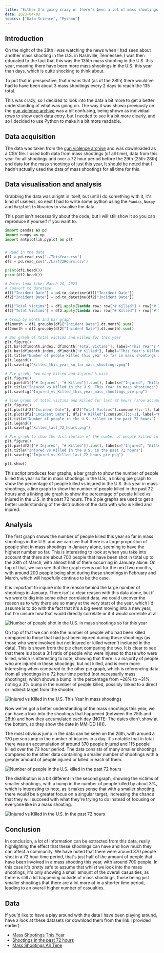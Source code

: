 ```yaml
---
title: "Either I'm going crazy or there's been a lot of mass shootings in the U.S."
date: 2023-04-03
topics: ["Data Science", "Python"]
---
```


## Introduction
On the night of the 28th I was watching the news when I had seen about another mass shooting in the U.S. in Nashville, Tennessee. I was then educated to the fact that this was the 135th mass shooting in the U.S. this year, meaning there have been more mass shootings in the U.S. this year than days, which is quite shocking to think about.

To put that in perspective, that means that (as of the 28th) there would've had to have been about 3 mass shootings every 2 days to reach the 135 total.

This was crazy, so I decided to look into the data a bit more to get a better understanding of what was going on. The way it was shown previously on the [gun violence archive](https://www.gunviolencearchive.org/) was a bit confusing, being shown as individual rows to show each data entry, but I needed to see it a bit more clearly, and so I decided to use Python to make it a bit more readable.

## Data acquisition
The data was taken from the [gun violence archive](https://www.gunviolencearchive.org/) and was downloaded as a CSV file. I used both data from mass shootings (of all time), data from this year for all shootings and over a 72 hour period before the 29th (25th-28th) and data for the mass shootings of just this year, It should be noted that I hadn't actually used the data of mass shootings for all time for this.

## Data visualisation and analysis
Grabbing the data was alright in itself, but until I do something with it, it's kind of useless, so next I had to write some python using the `Pandas`, `Numpy` and `Matplotlib` libraries to visualise the data.

This post isn't necessarily about the code, but I will still show it so you can reproduce it yourself if you want to.

```py
import pandas as pd
import numpy as np
import matplotlib.pyplot as plt


# Read in the data
df1 = pd.read_csv('./ThisYear.csv')
df2 = pd.read_csv('./Last72Hours.csv')

print(df1.head())
print(df2.head())

# Dates look like: March 28, 2023
# Convert to datetime
df1["Incident Date"] = pd.to_datetime(df1["Incident Date"])
df2["Incident Date"] = pd.to_datetime(df2["Incident Date"])

df1["Total Victims"] = df1.apply(lambda row: row["# Killed"] + row["# Injured"], axis=1)
df2["Total Victims"] = df2.apply(lambda row: row["# Killed"] + row["# Injured"], axis=1)

# Group by month and bar graph
df1month = df1.groupby(df1["Incident Date"].dt.month).sum()
df2month = df2.groupby(df2["Incident Date"].dt.month).sum()

# Bar graph of total victims and killed for this year
plt.figure()
plt.bar(df1month.index, df1month["Total Victims"], label="This Year's Victims")
plt.bar(df1month.index, df1month["# Killed"], label="This Year's Killed")
plt.title("Number of people killed this year so far in mass shootings in the U.S.")
plt.legend()
plt.savefig("killed_this_year_so_far_mass_shootings.png")

# Pie graph, how many killed and injured % wise
plt.figure()
plt.pie(df1[["# Injured", "# Killed"]].sum(), labels=["Injured", "Killed"], autopct='%1.1f%%')
plt.title("Injured vs Killed in the U.S. This Year in mass shootings")
plt.savefig("Injured_vs_Killed_this_year_mass_shootings_pie.png")

# line graph of total victims and killed for last 72 hours (show accumulative total over time)
plt.figure()
plt.plot(df2["Incident Date"], df2["Total Victims"].cumsum()[::-1], label="Total Victims")
plt.plot(df2["Incident Date"], df2["# Killed"].cumsum()[::-1], label="Killed")
plt.title("Number of people in the U.S. killed in the past 72 hours")
plt.legend()
plt.savefig("killed_last_72_hours.png")

# Pie graph to show the distribution of the number of people killed in the past 72 hours
plt.figure()
plt.pie(df2[["# Injured", "# Killed"]].sum(), labels=["Injured", "Killed"], autopct='%1.1f%%')
plt.title("Injured vs Killed in the U.S. in the past 72 hours")
plt.savefig("Injured_vs_Killed_last_72_hours_pie.png")

plt.show()
```

This script produces four graphs, a bar graph to show the number of people killed this year so far in mass shootings in the U.S., a linking pie graph to show the percentage of people killed vs injured in the U.S. this year in mass shootings, a line graph to show the number of people killed in the past 72 hours and a linking pie graph to show the percentage of people killed vs injured in the U.S. in the past 72 hours. The 2 pie graphs are used to get a better understanding of the distribution of the data with who is killed and injured.

## Analysis
The first graph shows the number of people killed this year so far in mass shootings in the U.S. and we can see that there is a large proportion of people shot in mass shootings in January alone, seeming to have the highest number so far. This is interesting to look at when you take into account that there are about 700 people that have been shot in total up to the 28th of March, with almost half of them occurring in January alone. On top of that, we can see that the graph evens out for the next two months, with around 200 people being shot during these shootings in February and March, which will hopefully continue to be the case.

It is important to inquire into the reason behind the large number of shootings in January. There isn't a clear reason with this data alone, but if we were to dig into some other correlated data, we could uncover the reason as to why there are so many at the very start of the year, which I'd assume is to do with the fact that it's a big event moving into a new year, but I'm unsure how that would directly correlate or if it would correlate at all.

![Number of people shot in the U.S. in mass shootings so far this year](./killed_this_year_so_far_mass_shootings.png)

On top of that we can note the number of people who had been killed compared to those that had just been injured during these shootings (as those who were involved but not injured or killed weren't included in the data). This is shown from the pie chart comparing the two. It is clear to see that there is about a 3:1 ratio of people who were injured to those who were killed, which is interesting to note, showing that there is a majority of people who are injured in these shootings, but not killed, and is even more interesting when compared to the other pie graph, which is referencing data from all shootings in a 72 hour time period (not necessarily mass shootings), which shows a bump in the percentage from ~28% to ~31%, noting a 3% bump in the number of people killed, possibly linked to a direct or indirect target from the shooter.

![Injured vs Killed in the U.S. This Year in mass shootings](./Injured_vs_Killed_this_year_mass_shootings_pie.png)

Now we've got a better understanding of the mass shootings this year, we can have a look into the shootings that happened (between the 25th and 28th) and how they accumulated each day (NOTE: The dates didn't show at the bottom, so they show the date in MM-DD HH).

The most obvious jump in the data can be seen on the 26th, with around a 170 person jump in the number of injuries in a day. It's notable that in total there was an accumulation of around 370 people injured and 115 people killed over the 72 hour period. The data consists of many smaller shootings compared to the other data containing a smaller number of shootings with a greater amount of people injured or killed in each of them.

![Number of people in the U.S. killed in the past 72 hours](./killed_last_72_hours.png)

The distribution is a bit different in the second graph, showing the victims of smaller shootings, with a bump in the number of people killed by about 3%, which is interesting to note, as it makes sense that with a smaller shooting, there would be a greater focus on a singular target, increasing the chance that they will succeed with what they're trying to do instead of focusing on everyone like in a mass shooting.

![Injured vs Killed in the U.S. in the past 72 hours](./Injured_vs_Killed_last_72_hours_pie.png)

## Conclusion
In conclusion, a lot of information can be extracted from this data, really highlighting the effect that these shootings can have and how much they can affect a community. We have noted that there were around 370 people shot in a 72 hour time period, that's just half of the amount of people that have been involved in a mass shooting this year, with around 700 people. In this case it's pretty safe to assume that whilst we look into the mass shootings, it's only showing a small amount of the overall casualties, as there is still a lot happening outside of mass shootings, those being just smaller shootings that there are a lot more of in a shorter time period, leading to an overall higher number of casualties.

## Data
If you'd like to have a play around with the data I have been playing around, have a look at these datasets (or download them from the link I provided earlier):

* [Mass Shootings This Year](./ThisYear.csv)
* [Shootings in the past 72 hours](./Last72Hours.csv)
* [Mass Shootings All Time](./nassShootingsAllTime.csv)